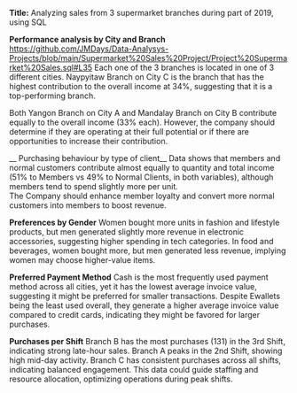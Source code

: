 __Title:__ Analyzing sales from 3 supermarket branches during part of 2019, using SQL

__Performance analysis by City and Branch__ 
https://github.com/JMDays/Data-Analysys-Projects/blob/main/Supermarket%20Sales%20Project/Project%20Supermarket%20Sales.sql#L35
Each one of the 3 branches is located in one of 3 different cities.
Naypyitaw Branch on City C is the branch that has the highest contribution to the overall income at 34%, suggesting that it is a top-performing branch. 

Both Yangon Branch on City A and Mandalay Branch on City B contribute equally to the overall income (33% each). 
However, the company should determine if they are operating at their full potential or if there are opportunities to increase their contribution.

__ Purchasing behaviour by type of client__
Data shows that members and normal customers contribute almost equally to quantity and total income (51% to Members vs 49% to Normal Clients, in both variables), although members tend to spend slightly more per unit.	
The Company should enhance member loyalty and convert more normal customers into members to boost revenue.

__Preferences by Gender__
Women bought more units in fashion and lifestyle products,  but men generated slightly more revenue in electronic accessories, suggesting higher spending in tech categories.
In food and beverages, women bought more, but men generated less revenue,  implying women may choose higher-value items.

__Preferred Payment Method__
Cash is the most frequently used payment method across all cities,  yet it has the lowest average invoice value, suggesting it might be preferred for smaller transactions.
Despite Ewallets being the least used overall, they generate a higher average invoice value compared to credit cards, indicating they might be favored for larger purchases.

__Purchases per Shift__
Branch B has the most purchases (131) in the 3rd Shift, indicating strong late-hour sales.
Branch A peaks in the 2nd Shift, showing high mid-day activity.
Branch C has consistent purchases across all shifts, indicating balanced engagement.
This data could guide staffing and resource allocation, optimizing operations during peak shifts.

